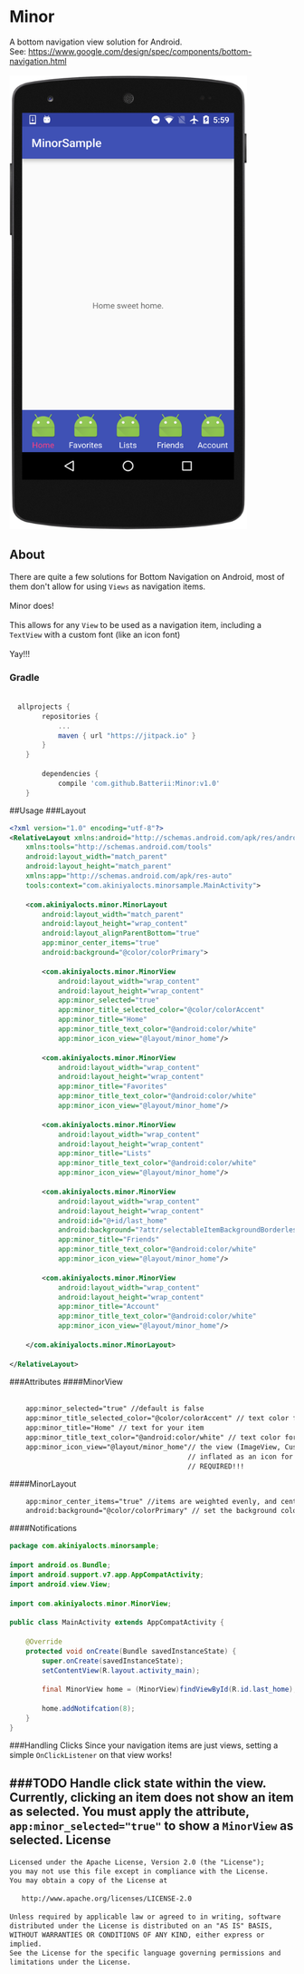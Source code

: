 # Minor
A bottom navigation view solution for Android. <br>
See: https://www.google.com/design/spec/components/bottom-navigation.html<br><br>
<img src="https://raw.githubusercontent.com/Batterii/Minor/master/screenshots/device-2016-05-13-180006.png" height="800" width="420"/>

## About
There are quite a few solutions for Bottom Navigation on Android, most of them don't allow for using ```Views``` as navigation
items.<br><br>
Minor does!<br><br>
This allows for any ```View``` to be used as a navigation item, including a ```TextView``` with a custom font (like an icon
font) 
<br><br>Yay!!!

### Gradle
```gradle

  allprojects {
		repositories {
			...
			maven { url "https://jitpack.io" }
		}
	}

		dependencies {
	        compile 'com.github.Batterii:Minor:v1.0'
	}
```
##Usage
###Layout
```xml
<?xml version="1.0" encoding="utf-8"?>
<RelativeLayout xmlns:android="http://schemas.android.com/apk/res/android"
    xmlns:tools="http://schemas.android.com/tools"
    android:layout_width="match_parent"
    android:layout_height="match_parent"
    xmlns:app="http://schemas.android.com/apk/res-auto"
    tools:context="com.akiniyalocts.minorsample.MainActivity">

    <com.akiniyalocts.minor.MinorLayout
        android:layout_width="match_parent"
        android:layout_height="wrap_content"
        android:layout_alignParentBottom="true"
        app:minor_center_items="true"
        android:background="@color/colorPrimary">

        <com.akiniyalocts.minor.MinorView
            android:layout_width="wrap_content"
            android:layout_height="wrap_content"
            app:minor_selected="true"
            app:minor_title_selected_color="@color/colorAccent"
            app:minor_title="Home"
            app:minor_title_text_color="@android:color/white"
            app:minor_icon_view="@layout/minor_home"/>

        <com.akiniyalocts.minor.MinorView
            android:layout_width="wrap_content"
            android:layout_height="wrap_content"
            app:minor_title="Favorites"
            app:minor_title_text_color="@android:color/white"
            app:minor_icon_view="@layout/minor_home"/>

        <com.akiniyalocts.minor.MinorView
            android:layout_width="wrap_content"
            android:layout_height="wrap_content"
            app:minor_title="Lists"
            app:minor_title_text_color="@android:color/white"
            app:minor_icon_view="@layout/minor_home"/>

        <com.akiniyalocts.minor.MinorView
            android:layout_width="wrap_content"
            android:layout_height="wrap_content"
            android:id="@+id/last_home"
            android:background="?attr/selectableItemBackgroundBorderless"
            app:minor_title="Friends"
            app:minor_title_text_color="@android:color/white"
            app:minor_icon_view="@layout/minor_home"/>

        <com.akiniyalocts.minor.MinorView
            android:layout_width="wrap_content"
            android:layout_height="wrap_content"
            app:minor_title="Account"
            app:minor_title_text_color="@android:color/white"
            app:minor_icon_view="@layout/minor_home"/>

    </com.akiniyalocts.minor.MinorLayout>

</RelativeLayout>
```
###Attributes
####MinorView
```xml

    app:minor_selected="true" //default is false
    app:minor_title_selected_color="@color/colorAccent" // text color for your selected item
    app:minor_title="Home" // text for your item
    app:minor_title_text_color="@android:color/white" // text color for your unselected item
    app:minor_icon_view="@layout/minor_home"// the view (ImageView, Custom font TextView, etc.) 
                                            // inflated as an icon for your item
                                            // REQUIRED!!!
```

####MinorLayout
```xml
    app:minor_center_items="true" //items are weighted evenly, and centered in the layout
    android:background="@color/colorPrimary" // set the background color for your layout
```

####Notifications
```java
package com.akiniyalocts.minorsample;

import android.os.Bundle;
import android.support.v7.app.AppCompatActivity;
import android.view.View;

import com.akiniyalocts.minor.MinorView;

public class MainActivity extends AppCompatActivity {

    @Override
    protected void onCreate(Bundle savedInstanceState) {
        super.onCreate(savedInstanceState);
        setContentView(R.layout.activity_main);

        final MinorView home = (MinorView)findViewById(R.id.last_home);

        home.addNotifcation(8);
    }
}
```

###Handling Clicks
Since your navigation items are just views, setting a simple ```OnClickListener``` on that view works!

###TODO
Handle click state within the view. Currently, clicking an item does not show an item as selected. You must apply the 
attribute, ```app:minor_selected="true"``` to show a ```MinorView``` as selected.
License
--------

    Licensed under the Apache License, Version 2.0 (the "License");
    you may not use this file except in compliance with the License.
    You may obtain a copy of the License at

       http://www.apache.org/licenses/LICENSE-2.0

    Unless required by applicable law or agreed to in writing, software
    distributed under the License is distributed on an "AS IS" BASIS,
    WITHOUT WARRANTIES OR CONDITIONS OF ANY KIND, either express or implied.
    See the License for the specific language governing permissions and
    limitations under the License.

